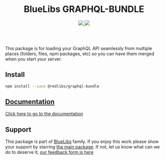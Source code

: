 <h1 align="center">BlueLibs GRAPHQL-BUNDLE</h1>

<p align="center">
  <a href="https://travis-ci.org/bluelibs/graphql-bundle">
    <img src="https://api.travis-ci.org/bluelibs/graphql-bundle.svg?branch=master" />
  </a>
  <a href="https://coveralls.io/github/bluelibs/graphql-bundle?branch=master">
    <img src="https://coveralls.io/repos/github/bluelibs/graphql-bundle/badge.svg?branch=master" />
  </a>
</p>

<br />
<br />

This package is for loading your GraphQL API seamlessly from multiple places (folders, files, npm packages, etc) so you can have them merged when you start your server.

## Install

```bash
npm install --save @redlibs/graphql-bundle
```

## [Documentation](./DOCUMENTATION.md)

[Click here to go to the documentation](./DOCUMENTATION.md)

## Support

This package is part of [BlueLibs](https://www.bluelibs.com) family. If you enjoy this work please show your support by starring [the main package](https://github.com/bluelibs/bluelibs). If not, let us know what can we do to deserve it, [our feedback form is here](https://forms.gle/DTMg5Urgqey9QqLFA)
